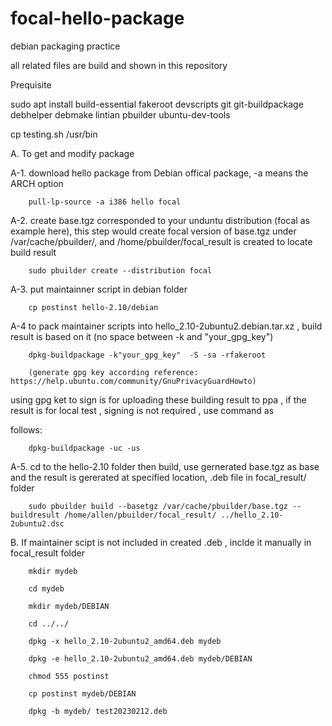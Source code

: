 # focal-hello-package
debian packaging practice

all related files are build and shown in this repository

Prequisite

sudo apt install build-essential fakeroot devscripts git git-buildpackage debhelper debmake lintian pbuilder ubuntu-dev-tools

cp testing.sh /usr/bin


A. To get and modify package

A-1. download hello package from Debian offical package, -a means the ARCH option

        pull-lp-source -a i386 hello focal


A-2. create base.tgz corresponded to your unduntu distribution (focal as example here),
this step would create focal version of base.tgz under /var/cache/pbuilder/,
and /home/pbuilder/focal_result is created to locate build result

        sudo pbuilder create --distribution focal


A-3. put maintainner script in debian folder

        cp postinst hello-2.10/debian


A-4 to pack maintainer scripts into hello_2.10-2ubuntu2.debian.tar.xz , build result is based on it (no space between -k and "your_gpg_key")

        dpkg-buildpackage -k"your_gpg_key"  -S -sa -rfakeroot
        
        (generate gpg key according reference: https://help.ubuntu.com/community/GnuPrivacyGuardHowto)
       
using gpg ket to sign is for uploading these building result to ppa , if the result is for local test , signing is not required , use command as 
        
follows:
        
        dpkg-buildpackage -uc -us


A-5. cd to the hello-2.10 folder then build, use gernerated base.tgz as base and the result is gererated at specified location, .deb file in focal_result/ folder

        sudo pbuilder build --basetgz /var/cache/pbuilder/base.tgz --buildresult /home/allen/pbuilder/focal_result/ ../hello_2.10-2ubuntu2.dsc




B. If maintainer scipt is not included in created .deb , inclde it manually in focal_result folder

        mkdir mydeb

        cd mydeb

        mkdir mydeb/DEBIAN

        cd ../../

        dpkg -x hello_2.10-2ubuntu2_amd64.deb mydeb

        dpkg -e hello_2.10-2ubuntu2_amd64.deb mydeb/DEBIAN

        chmod 555 postinst

        cp postinst mydeb/DEBIAN

        dpkg -b mydeb/ test20230212.deb
